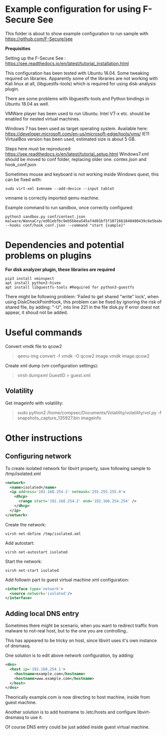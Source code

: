 # Example configuration for using F-Secure See

This folder is about to show example configuration to run sample with https://github.com/F-Secure/see

**Prequisities**

Setting up the F-Secure See : https://see.readthedocs.io/en/latest/tutorial_installation.html

This configuration has been tested with Ubuntu 16.04. Some tweaking required on libraries.
Apparently some of the libraries are not working with Kali linux at all, (libguestfs-tools) which is required for using disk-analysis plugin.

There are some problems with libguestfs-tools and Python bindings in Ubuntu 18.04 as well.

VMWare player has been used to run Ubuntu. Intel VT-x etc. should be enabled for nested virtual machines.

Windows 7 has been used as target operating system. Available here: https://developer.microsoft.com/en-us/microsoft-edge/tools/vms/
IE11 VirtualBox version has been used, estimated size is about 5 GB.

Steps here must be reproduced: https://see.readthedocs.io/en/latest/tutorial_setup.html
Windows7.xml should be moved to conf folder, replacing older one.
contex.json and hook_conf.json 

Sometimes mouse and keyboard is not working inside Windows quest, this can be fixed with:
```shell
sudo virt-xml $vmname --add-device --input tablet
```
vmname is correctly imported qemu machine.

Example command to run sandbox, once correctly configured:
```shell
python3 sandbox.py conf/context.json malware/WannaCry/ed01ebfbc9eb5bbea545af4d01bf5f1071661840480439c6e5babe8e080e41aa.exe --hooks conf/hook_conf.json --command "start {sample}"
```


# Dependencies and potential problems on plugins

**For disk analyzer plugin, these libraries are required**

```shell
pip3 install vminspect
apt install python3-hivex
apt install libguestfs-tools #Required for python3-guestfs
```

There might be  following problem: 'Failed to get shared "write" lock', when using DiskCheckPointHook,
this problem can be fixed by ignoring the risk of shared file, by adding:  "-U", into line 221 in the file disk.py
If error doest not appear, it shoud not be added.

# Useful commands

Convert vmdk file to qcow2

> qemu-img convert -f vmdk -O qcow2 image.vmdk image.qcow2

Create xml dump (vm configuration settings):

>virsh dumpxml GuestID > guest.xml

## Volatility
Get imageinfo with volatility:

>sudo python2 /home/compsec/Documents/Volatility/volatility/vol.py -f snapshots_capture_135927.bin imageinfo

# Other instructions

## Configuring network

To create isolated network for libvirt properly,
save following sample to /tmp/isolated.xml

```xml
<network>
  <name>isolated</name>
  <ip address='192.168.254.1' netmask='255.255.255.0'>
    <dhcp>
      <range start='192.168.254.2' end='192.168.254.254' />
    </dhcp>
  </ip>
</network>
```
Create the network:  

```virsh net-define /tmp/isolated.xml```

Add autostart:

```virsh net-autostart isolated```

Start the network: 

```virsh net-start isolated```

Add followin part to guest virtual machine xml configuration:

```xml
<interface type='network'>
  <source network='isolated'/>
</interface>

```
## Adding local DNS entry
Sometimes there might be scenario, when you want to redirect traffic from malware to not-real host, but to the one you are controlling..

This has appeared to be tricky on host, since libvirt uses it's own instance of dnsmasq.

One solution is to edit above network configuration, by adding:
```xml
<dns>
  <host ip='192.168.254.1'>
    <hostname>example.com</hostname>
    <hostname>www.example.com</hostname>
  </host>
</dns>

```
Theorically example.com is now directing to host machine, inside from guest machine.

Another solution is to add hostname to /etc/hosts and configure libvirt-dnsmasq to use it.

Of course DNS entry could be just added inside guest virtual machine.